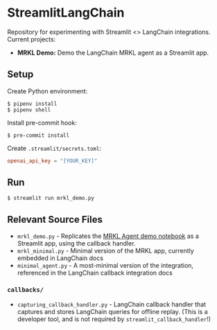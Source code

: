 # StreamlitLangChain

Repository for experimenting with Streamlit <> LangChain integrations. Current projects:

- **MRKL Demo:** Demo the LangChain MRKL agent as a Streamlit app.

## Setup

Create Python environment:

```shell
$ pipenv install
$ pipenv shell
```

Install pre-commit hook:

```shell
$ pre-commit install
```

Create `.streamlit/secrets.toml`:

```toml
openai_api_key = "[YOUR_KEY]"
```

## Run

```shell
$ streamlit run mrkl_demo.py
```

## Relevant Source Files

- `mrkl_demo.py` - Replicates the [MRKL Agent demo notebook](https://python.langchain.com/en/latest/modules/agents/agents/examples/mrkl.html) as a Streamlit app, using the callback handler.
- `mrkl_minimal.py` - Minimal version of the MRKL app, currently embedded in LangChain docs
- `minimal_agent.py` - A most-minimal version of the integration, referenced in the LangChain callback integration docs

### `callbacks/`

- `capturing_callback_handler.py` - LangChain callback handler that captures and stores LangChain queries for offline replay. (This is a developer tool, and is not required by `streamlit_callback_handler`!)
